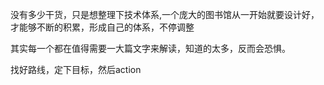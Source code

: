  没有多少干货，只是想整理下技术体系,一个庞大的图书馆从一开始就要设计好，才能够不断的积累，形成自己的体系，不停调整    
 
 其实每一个都在值得需要一大篇文字来解读，知道的太多，反而会恐惧。   
 
 找好路线，定下目标，然后action
 

